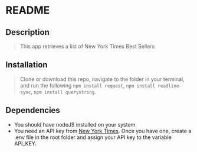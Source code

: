 # README
## Description
> This app retrieves a list of New York Times Best Sellers

## Installation
> Clone or download this repo, navigate to the folder in your terminal, and run the following `npm install request`, `npm install readline-sync`, `npm install querystring`.

## Dependencies
* You should have nodeJS installed on your system
* You need an API key from [New York Times](http://developer.nytimes.com/). Once you have one, create a .env file in the root folder and assign your API key to the variable API_KEY.